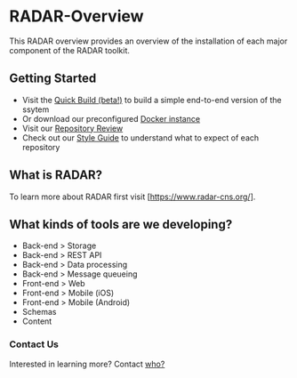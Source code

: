 # RADAR-Overview

This RADAR overview provides an overview of the installation of each major component of the RADAR toolkit.

## Getting Started
- Visit the [Quick Build (beta!)](RADAR-Quick-Build) to build a simple end-to-end version of the ssytem
- Or download our preconfigured [Docker instance](https://github.com/RADAR-CNS/RADAR-Docker)
- Visit our [Repository Review](RADAR-Repository-Review.md)
- Check out our [Style Guide](RADAR-Style-Guide.md) to understand what to expect of each repository

## What is RADAR?
To learn more about RADAR first visit [https://www.radar-cns.org/].

## What kinds of tools are we developing?
- Back-end > Storage
- Back-end > REST API
- Back-end > Data processing
- Back-end > Message queueing
- Front-end > Web
- Front-end > Mobile (iOS)
- Front-end > Mobile (Android)
- Schemas
- Content

### Contact Us
Interested in learning more?
Contact [who?]()
